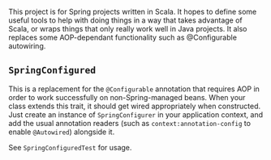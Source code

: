 This project is for Spring projects written in Scala. It hopes to define some useful tools to help with doing things in a way that takes advantage of Scala, or wraps things that only really work well in Java projects. It also replaces some AOP-dependant functionality such as @Configurable autowiring.

`SpringConfigured`
-----------------

This is a replacement for the `@Configurable` annotation that requires AOP in order to work successfully on non-Spring-managed beans. When your class extends this trait, it should get wired appropriately when constructed. Just create an instance of `SpringConfigurer` in your application context, and add the usual annotation readers (such as `context:annotation-config` to enable `@Autowired`) alongside it.

See `SpringConfiguredTest` for usage.

